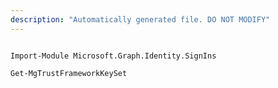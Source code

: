 ```yaml
---
description: "Automatically generated file. DO NOT MODIFY"
---
```


```powershellv1

Import-Module Microsoft.Graph.Identity.SignIns

Get-MgTrustFrameworkKeySet

```